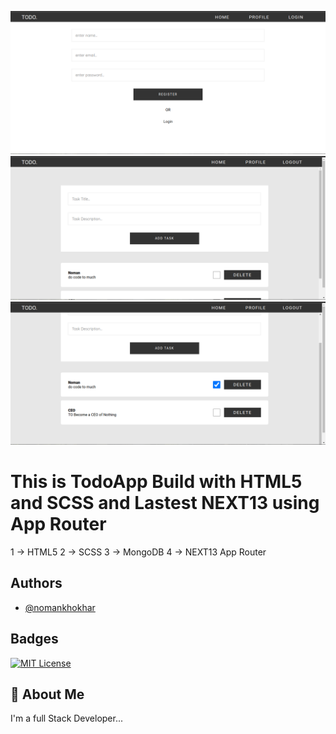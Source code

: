 ![Project Screenshot](./images/1.png)
![Project Screenshot](./images/2.png)
![Project Screenshot](./images/3.png)


# This is TodoApp Build with HTML5 and SCSS and Lastest NEXT13 using App Router


1 -> HTML5
2 -> SCSS
3 -> MongoDB
4 -> NEXT13 App Router

## Authors

- [@nomankhokhar](https://www.github.com/nomankhokhar)

## Badges

[![MIT License](https://img.shields.io/badge/License-MIT-green.svg)](https://choosealicense.com/licenses/mit/)

## 🚀 About Me

I'm a full Stack Developer...